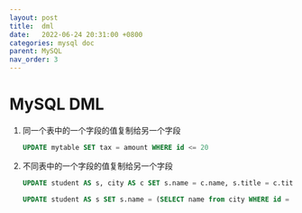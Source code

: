 ```yaml
---
layout: post
title:  dml
date:   2022-06-24 20:31:00 +0800
categories: mysql doc
parent: MySQL
nav_order: 3
---
```



# MySQL DML

1. 同一个表中的一个字段的值复制给另一个字段
	```sql
	UPDATE mytable SET tax = amount WHERE id <= 20
	```

2. 不同表中的一个字段的值复制给另一个字段
	```sql
	UPDATE student AS s, city AS c SET s.name = c.name, s.title = c.title WHERE s.id = c.id

	UPDATE student AS s SET s.name = (SELECT name from city WHERE id = s.id)
	```

